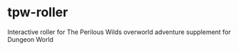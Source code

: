 # tpw-roller
Interactive roller for The Perilous Wilds overworld adventure supplement for Dungeon World
